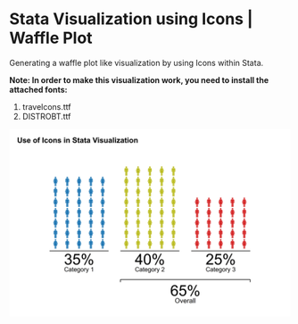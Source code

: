 # Stata Visualization using Icons | Waffle Plot
Generating a waffle plot like visualization by using Icons within Stata.

**Note: In order to make this visualization work, you need to install the attached fonts:**
1. travelcons.ttf
1. DISTROBT.ttf

![alt text](https://github.com/fahad-mirza/stata_icons_visualization_waffle/blob/aaa2d842e59925c2e4ac7267c798f818ab1b4fb6/waffle_example_icons.png?raw=true)
